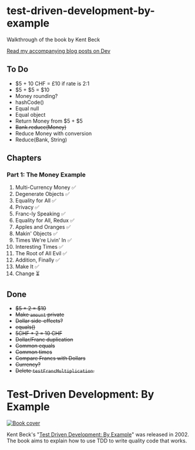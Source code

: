 # test-driven-development-by-example
Walkthrough of the book by Kent Beck

[Read my accompanying blog posts on Dev](https://dev.to/ruthmoog/book-club-test-driven-development-by-example-1-1e0l)

## To Do

- $5 + 10 CHF = £10 if rate is 2:1
- $5 + $5 = $10
- Money rounding?
- hashCode()
- Equal null
- Equal object
- Return Money from $5 + $5
- ~~Bank.reduce(Money)~~
- Reduce Money with conversion
- Reduce(Bank, String)


## Chapters

### Part 1: The Money Example
1. Multi-Currency Money ✅
2. Degenerate Objects ✅
3. Equality for All ✅
4. Privacy ✅
5. Franc-ly Speaking ✅
6. Equality for All, Redux ✅
7. Apples and Oranges ✅
8. Makin' Objects ✅
9. Times We're Livin' In ✅
10. Interesting Times ✅
11. The Root of All Evil ✅
12. Addition, Finally ✅
13. Make It ✅
14. Change ⏳


## Done

- ~~$5 * 2 = $10~~
- ~~Make `amount` private~~
- ~~Dollar side-effects?~~
- ~~equals()~~
- ~~5CHF * 2 = 10 CHF~~
- ~~Dollar/Franc duplication~~
- ~~Common equals~~
- ~~Common times~~
- ~~Compare Francs with Dollars~~
- ~~Currency?~~
- ~~Delete `testFrancMultiplication`.~~


# Test-Driven Development: By Example 

[![Book cover](https://learning.oreilly.com/library/cover/0321146530/250w/)](https://www.oreilly.com/library/view/test-driven-development/0321146530/)

Kent Beck's "[Test Driven Development: By Example](https://www.oreilly.com/library/view/test-driven-development/0321146530/)" was released in 2002. The book aims to explain how to use TDD to write quality code that works.
